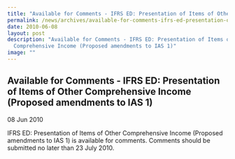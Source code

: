 ```yaml
---
title: "Available for Comments - IFRS ED: Presentation of Items of Other Comprehensive Income (Proposed amendments to IAS 1)"
permalink: /news/archives/available-for-comments-ifrs-ed-presentation-of-Items-of-other-comprehensive/
date: 2010-06-08
layout: post
description: "Available for Comments - IFRS ED: Presentation of Items of Other
  Comprehensive Income (Proposed amendments to IAS 1)"
image: ""
---
```

Available for Comments - IFRS ED: Presentation of Items of Other Comprehensive Income (Proposed amendments to IAS 1)
--------------------------------------------------------------------------------------------------------------------

08 Jun 2010

IFRS ED: Presentation of Items of Other Comprehensive Income (Proposed amendments to IAS 1) is available for comments. Comments should be submitted no later than 23 July 2010.